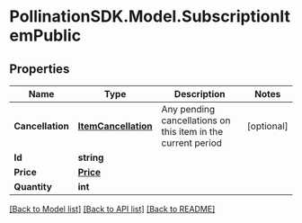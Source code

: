 
# PollinationSDK.Model.SubscriptionItemPublic

## Properties

Name | Type | Description | Notes
------------ | ------------- | ------------- | -------------
**Cancellation** | [**ItemCancellation**](ItemCancellation.md) | Any pending cancellations on this item in the current period | [optional] 
**Id** | **string** |  | 
**Price** | [**Price**](Price.md) |  | 
**Quantity** | **int** |  | 

[[Back to Model list]](../README.md#documentation-for-models)
[[Back to API list]](../README.md#documentation-for-api-endpoints)
[[Back to README]](../README.md)

